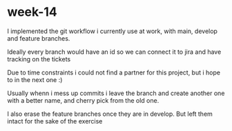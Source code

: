 # week-14

I implemented the git workflow i currently use at work, with main, develop and feature branches.

Ideally every branch would have an id so we can connect it to jira and have tracking on the tickets

Due to time constraints i could not find a partner for this project, but i hope to in the next one :)

Usually whenn i mess up commits i leave the branch and create another one with a better name, and cherry pick from the old one.

I also erase the feature branches once they are in develop. But left them intact for the sake of the exercise  
